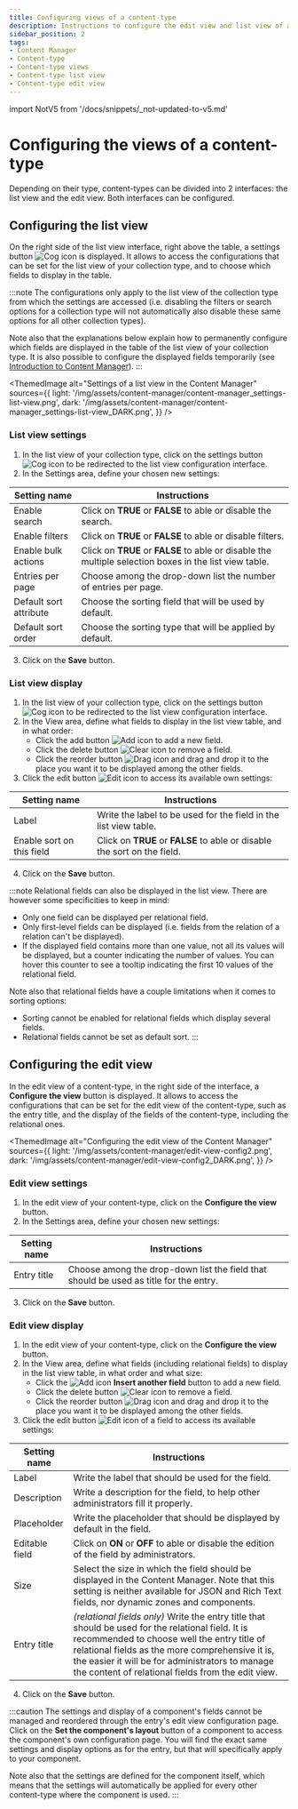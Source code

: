 ```yaml
---
title: Configuring views of a content-type
description: Instructions to configure the edit view and list view of a content-type in a Strapi application.
sidebar_position: 2
tags:
- Content Manager
- Content-type 
- Content-type views
- Content-type list view
- Content-type edit view
---
```


import NotV5 from '/docs/snippets/_not-updated-to-v5.md'

# Configuring the views of a content-type

<NotV5/>

Depending on their type, content-types can be divided into 2 interfaces: the list view and the edit view. Both interfaces can be configured.

## Configuring the list view

On the right side of the list view interface, right above the table, a settings button ![Cog icon](/img/assets/icons/cog.svg) is displayed. It allows to access the configurations that can be set for the list view of your collection type, and to choose which fields to display in the table.

:::note
The configurations only apply to the list view of the collection type from which the settings are accessed (i.e. disabling the filters or search options for a collection type will not automatically also disable these same options for all other collection types).
<br />

Note also that the explanations below explain how to permanently configure which fields are displayed in the table of the list view of your collection type. It is also possible to configure the displayed fields temporarily (see [Introduction to Content Manager](/user-docs/content-manager)).
:::

<ThemedImage
  alt="Settings of a list view in the Content Manager"
  sources={{
    light: '/img/assets/content-manager/content-manager_settings-list-view.png',
    dark: '/img/assets/content-manager/content-manager_settings-list-view_DARK.png',
  }}
/>

### List view settings

1. In the list view of your collection type, click on the settings button ![Cog icon](/img/assets/icons/cog.svg) to be redirected to the list view configuration interface.
2. In the Settings area, define your chosen new settings:

| Setting name           | Instructions                                                                                       |
| ---------------------- | -------------------------------------------------------------------------------------------------- |
| Enable search          | Click on **TRUE** or **FALSE** to able or disable the search.                                          |
| Enable filters         | Click on **TRUE** or **FALSE** to able or disable filters.                                             |
| Enable bulk actions    | Click on **TRUE** or **FALSE** to able or disable the multiple selection boxes in the list view table. |
| Entries per page       | Choose among the drop-down list the number of entries per page.                                    |
| Default sort attribute | Choose the sorting field that will be used by default.                                             |
| Default sort order     | Choose the sorting type that will be applied by default.                                           |

3. Click on the **Save** button.

### List view display

1. In the list view of your collection type, click on the settings button ![Cog icon](/img/assets/icons/cog.svg) to be redirected to the list view configuration interface.
2. In the View area, define what fields to display in the list view table, and in what order:
   - Click the add button ![Add icon](/img/assets/icons/add_icon.svg) to add a new field.
   - Click the delete button ![Clear icon](/img/assets/icons/clear.svg) to remove a field.
   - Click the reorder button ![Drag icon](/img/assets/icons/drag.svg) and drag and drop it to the place you want it to be displayed among the other fields.
3. Click the edit button ![Edit icon](/img/assets/icons/edit.svg) to access its available own settings:

| Setting name              | Instructions                                                              |
| ------------------------- | ------------------------------------------------------------------------- |
| Label                     | Write the label to be used for the field in the list view table.          |
| Enable sort on this field | Click on **TRUE** or **FALSE** to able or disable the sort on the field.  |

4. Click on the **Save** button.

:::note
Relational fields can also be displayed in the list view. There are however some specificities to keep in mind:

- Only one field can be displayed per relational field.
- Only first-level fields can be displayed (i.e. fields from the relation of a relation can't be displayed).
- If the displayed field contains more than one value, not all its values will be displayed, but a counter indicating the number of values. You can hover this counter to see a tooltip indicating the first 10 values of the relational field.

Note also that relational fields have a couple limitations when it comes to sorting options:

- Sorting cannot be enabled for relational fields which display several fields.
- Relational fields cannot be set as default sort.
:::

## Configuring the edit view

In the edit view of a content-type, in the right side of the interface, a **Configure the view** button is displayed. It allows to access the configurations that can be set for the edit view of the content-type, such as the entry title, and the display of the fields of the content-type, including the relational ones.

<ThemedImage
  alt="Configuring the edit view of the Content Manager"
  sources={{
    light: '/img/assets/content-manager/edit-view-config2.png',
    dark: '/img/assets/content-manager/edit-view-config2_DARK.png',
  }}
/>

### Edit view settings

1. In the edit view of your content-type, click on the **Configure the view** button.
2. In the Settings area, define your chosen new settings:

| Setting name    | Instructions                                                                          |
| --------------- | ------------------------------------------------------------------------------------- |
| Entry title     | Choose among the drop-down list the field that should be used as title for the entry. |

3. Click on the **Save** button.

### Edit view display

1. In the edit view of your content-type, click on the **Configure the view** button.
2. In the View area, define what fields (including relational fields) to display in the list view table, in what order and what size:
   - Click the ![Add icon](/img/assets/icons/add_icon.svg) **Insert another field** button to add a new field.
   - Click the delete button ![Clear icon](/img/assets/icons/clear.svg) to remove a field.
   - Click the reorder button ![Drag icon](/img/assets/icons/drag.svg) and drag and drop it to the place you want it to be displayed among the other fields.
3. Click the edit button ![Edit icon](/img/assets/icons/edit.svg) of a field to access its available settings:

| Setting name    | Instructions                                                                              |
| --------------- | ----------------------------------------------------------------------------------------- |
| Label           | Write the label that should be used for the field.                                        |
| Description     | Write a description for the field, to help other administrators fill it properly.         |
| Placeholder     | Write the placeholder that should be displayed by default in the field.                   |
| Editable field  | Click on **ON** or **OFF** to able or disable the edition of the field by administrators. |
| Size            | Select the size in which the field should be displayed in the Content Manager. Note that this setting is neither available for JSON and Rich Text fields, nor dynamic zones and components. |
| Entry title     | *(relational fields only)* Write the entry title that should be used for the relational field. It is recommended to choose well the entry title of relational fields as the more comprehensive it is, the easier it will be for administrators to manage the content of relational fields from the edit view. |

4. Click on the **Save** button.

:::caution
The settings and display of a component's fields cannot be managed and reordered through the entry's edit view configuration page. Click on the **Set the component's layout** button of a component to access the component's own configuration page. You will find the exact same settings and display options as for the entry, but that will specifically apply to your component.

Note also that the settings are defined for the component itself, which means that the settings will automatically be applied for every other content-type where the component is used.
:::
